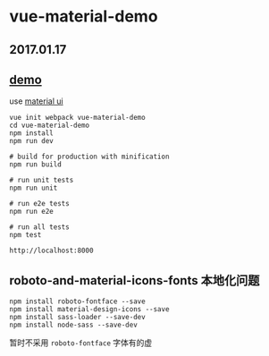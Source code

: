vue-material-demo
===

2017.01.17
---

## [demo](http://codepen.io/vue-material/pen/WoZpMR)

use [material ui](https://github.com/marcosmoura/vue-material)

```
vue init webpack vue-material-demo
cd vue-material-demo
npm install
npm run dev

# build for production with minification
npm run build

# run unit tests
npm run unit

# run e2e tests
npm run e2e

# run all tests
npm test

```

`http://localhost:8000`

## roboto-and-material-icons-fonts 本地化问题

```
npm install roboto-fontface --save
npm install material-design-icons --save
npm install sass-loader --save-dev
npm install node-sass --save-dev
```

暂时不采用 `roboto-fontface` 字体有的虚
